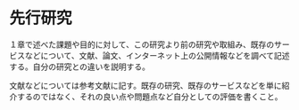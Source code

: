 # 先行研究

１章で述べた課題や目的に対して、この研究より前の研究や取組み、既存のサービスなどについて、文献、論文、インターネット上の公開情報などを調べて記述する。自分の研究との違いを説明する。

文献などについては参考文献に記す。既存の研究、既存のサービスなどを単に紹介するのではなく、それの良い点や問題点など自分としての評価を書くこと。